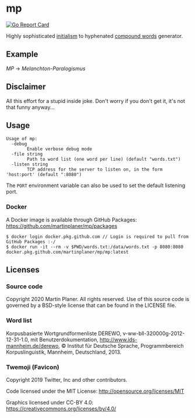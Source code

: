 # mp

[![Go Report Card](https://goreportcard.com/badge/github.com/martinplaner/mp)](https://goreportcard.com/report/github.com/martinplaner/mp)

Highly sophisticated [initialism](https://en.wikipedia.org/wiki/Acronym#Nomenclature) to hyphenated [compound words](https://en.wikipedia.org/wiki/Compound_(linguistics)) generator.

## Example

*MP* -> *Melanchton-Paralogismus*

## Disclaimer

All this effort for a stupid inside joke. Don't worry if you don't get it, it's not that funny anyway...

## Usage

```
Usage of mp:
  -debug
        Enable verbose debug mode
  -file string
        Path to word list (one word per line) (default "words.txt")
  -listen string
        TCP address for the server to listen on, in the form 'host:port' (default ":8080")
```

The `PORT` environment variable can also be used to set the default listening port.

### Docker

A Docker image is available through GitHub Packages: https://github.com/martinplaner/mp/packages 

```
$ docker login docker.pkg.github.com // Login is required to pull from GitHub Packages :-/
$ docker run -it --rm -v $PWD/words.txt:/data/words.txt -p 8080:8080 docker.pkg.github.com/martinplaner/mp/mp:latest
```

## Licenses

### Source code

Copyright 2020 Martin Planer. All rights reserved. Use of this source code is governed by a BSD-style license that can be found in the LICENSE file.

### Word list

Korpusbasierte Wortgrundformenliste DEREWO, v-ww-bll-320000g-2012-12-31-1.0, mit Benutzerdokumentation, http://www.ids-mannheim.de/derewo, © Institut für Deutsche Sprache, Programmbereich Korpuslinguistik, Mannheim, Deutschland, 2013.

### Twemoji (Favicon)

Copyright 2019 Twitter, Inc and other contributors. 

Code licensed under the MIT License: <http://opensource.org/licenses/MIT>

Graphics licensed under CC-BY 4.0: <https://creativecommons.org/licenses/by/4.0/>
